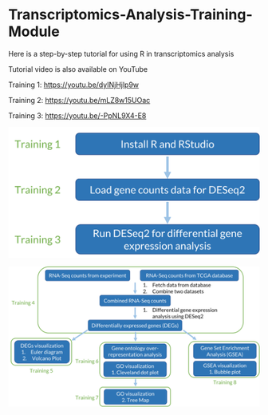 # Transcriptomics-Analysis-Training-Module

Here is a step-by-step tutorial for using R in transcriptomics analysis

Tutorial video is also available on YouTube

Training 1: https://youtu.be/dyINjHjlp9w

Training 2: https://youtu.be/mLZ8w15UOac

Training 3: https://youtu.be/-PpNL9X4-E8

![Alt_Text](https://github.com/AdamYuanTian/Figure/blob/main/Readme_fig_R%20Tutorial/Slide1.png)


![Alt Text](https://github.com/AdamYuanTian/Figure/blob/main/Readme_fig_R%20Tutorial/Slide2.PNG)

